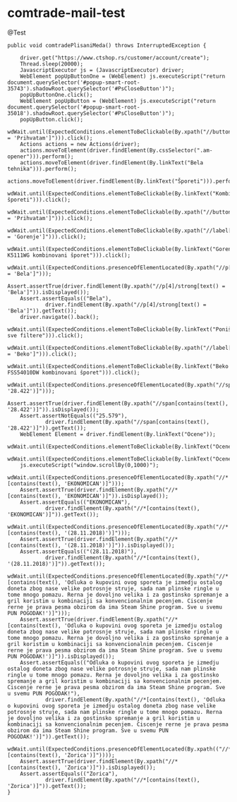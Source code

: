 # comtrade-mail-test
@Test

    public void comtradePlisaniMeda() throws InterruptedException {

        driver.get("https://www.ctshop.rs/customer/account/create");
        Thread.sleep(20000);
        JavascriptExecutor js = (JavascriptExecutor) driver;
        WebElement popUpButtonOne = (WebElement) js.executeScript("return document.querySelector('#popup-smart-root-35743').shadowRoot.querySelector('#PsCloseButton')");
        popUpButtonOne.click();
        WebElement popUpButton = (WebElement) js.executeScript("return document.querySelector('#popup-smart-root-35018').shadowRoot.querySelector('#PsCloseButton')");
        popUpButton.click();
        wdWait.until(ExpectedConditions.elementToBeClickable(By.xpath("//button[text() = 'Prihvatam']"))).click();
        Actions actions = new Actions(driver);
        actions.moveToElement(driver.findElement(By.cssSelector(".am-opener"))).perform();
        actions.moveToElement(driver.findElement(By.linkText("Bela tehnika"))).perform();
        actions.moveToElement(driver.findElement(By.linkText("Šporeti"))).perform();
        wdWait.until(ExpectedConditions.elementToBeClickable(By.linkText("Kombinovani šporeti"))).click();
        wdWait.until(ExpectedConditions.elementToBeClickable(By.xpath("//button[text() = 'Prihvatam']"))).click();
        wdWait.until(ExpectedConditions.elementToBeClickable(By.xpath("//label[text() = 'Gorenje']"))).click();
        wdWait.until(ExpectedConditions.elementToBeClickable(By.linkText("Gorenje K5111WG kombinovani šporet"))).click();
        wdWait.until(ExpectedConditions.presenceOfElementLocated(By.xpath("//p[4]/strong[text() = 'Bela']")));
        Assert.assertTrue(driver.findElement(By.xpath("//p[4]/strong[text() = 'Bela']")).isDisplayed());
        Assert.assertEquals(("Bela"),
                driver.findElement(By.xpath("//p[4]/strong[text() = 'Bela']")).getText());
        driver.navigate().back();
        wdWait.until(ExpectedConditions.elementToBeClickable(By.linkText("Poništi sve filtere"))).click();
        wdWait.until(ExpectedConditions.elementToBeClickable(By.xpath("//label[text() = 'Beko']"))).click();
        wdWait.until(ExpectedConditions.elementToBeClickable(By.linkText("Beko FSS54010DW kombinovani šporet"))).click();
        wdWait.until(ExpectedConditions.presenceOfElementLocated(By.xpath("//span[contains(text(), '28.422')]")));
        Assert.assertTrue(driver.findElement(By.xpath("//span[contains(text(), '28.422')]")).isDisplayed());
        Assert.assertNotEquals(("25.579"),
                driver.findElement(By.xpath("//span[contains(text(), '28.422')]")).getText());
        WebElement Element = driver.findElement(By.linkText("Ocene"));
        wdWait.until(ExpectedConditions.elementToBeClickable(By.linkText("Ocene"))).click();
        wdWait.until(ExpectedConditions.elementToBeClickable(By.linkText("Ocene"))).click();
        js.executeScript("window.scrollBy(0,1000)");
        wdWait.until(ExpectedConditions.presenceOfElementLocated(By.xpath("//*[contains(text(), 'EKONOMICAN')]")));
        Assert.assertTrue(driver.findElement(By.xpath("//*[contains(text(), 'EKONOMICAN')]")).isDisplayed());
        Assert.assertEquals(("EKONOMICAN"),
                driver.findElement(By.xpath("//*[contains(text(), 'EKONOMICAN')]")).getText());
        wdWait.until(ExpectedConditions.presenceOfElementLocated(By.xpath("//*[contains(text(), '(28.11.2018)')]")));
        Assert.assertTrue(driver.findElement(By.xpath("//*[contains(text(), '(28.11.2018)')]")).isDisplayed());
        Assert.assertEquals(("(28.11.2018)"),
                driver.findElement(By.xpath("//*[contains(text(), '(28.11.2018)')]")).getText());
        wdWait.until(ExpectedConditions.presenceOfElementLocated(By.xpath("//*[contains(text(), 'Odluka o kupovini ovog sporeta je izmedju ostalog doneta zbog nase velike potrosnje struje, sada nam plinske ringle u tome mnogo pomazu. Rerna je dovoljno velika i za gostinsko spremanje a gril koristim u kombinaciji sa konvencionalnim pecenjem. Ciscenje rerne je prava pesma obzirom da ima Steam Shine program. Sve u svemu PUN POGODAK!')]")));
        Assert.assertTrue(driver.findElement(By.xpath("//*[contains(text(), 'Odluka o kupovini ovog sporeta je izmedju ostalog doneta zbog nase velike potrosnje struje, sada nam plinske ringle u tome mnogo pomazu. Rerna je dovoljno velika i za gostinsko spremanje a gril koristim u kombinaciji sa konvencionalnim pecenjem. Ciscenje rerne je prava pesma obzirom da ima Steam Shine program. Sve u svemu PUN POGODAK!')]")).isDisplayed());
        Assert.assertEquals(("Odluka o kupovini ovog sporeta je izmedju ostalog doneta zbog nase velike potrosnje struje, sada nam plinske ringle u tome mnogo pomazu. Rerna je dovoljno velika i za gostinsko spremanje a gril koristim u kombinaciji sa konvencionalnim pecenjem. Ciscenje rerne je prava pesma obzirom da ima Steam Shine program. Sve u svemu PUN POGODAK!"),
                driver.findElement(By.xpath("//*[contains(text(), 'Odluka o kupovini ovog sporeta je izmedju ostalog doneta zbog nase velike potrosnje struje, sada nam plinske ringle u tome mnogo pomazu. Rerna je dovoljno velika i za gostinsko spremanje a gril koristim u kombinaciji sa konvencionalnim pecenjem. Ciscenje rerne je prava pesma obzirom da ima Steam Shine program. Sve u svemu PUN POGODAK!')]")).getText());
        wdWait.until(ExpectedConditions.presenceOfElementLocated(By.xpath(("//*[contains(text(), 'Zorica')]"))));
        Assert.assertTrue(driver.findElement(By.xpath("//*[contains(text(), 'Zorica')]")).isDisplayed());
        Assert.assertEquals(("Zorica"),
                driver.findElement(By.xpath("//*[contains(text(), 'Zorica')]")).getText());
    }
